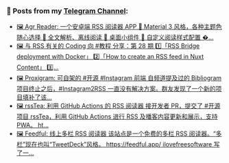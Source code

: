 ### 📰 Posts from my [Telegram Channel](https://t.me/s/aboutrss):
<!-- BLOG-POST-LIST:START -->
- [🖼 Agr Reader: 一个安卓端 RSS 阅读器 APP 🔸 Material 3 风格，各种主题色随心选择 🔸 全文解析、离线阅读 🔸 桌面小组件 🔸 自定义阅读样式配置 �...](https://t.me/aboutrss/1378)
- [🖼 与 RSS 有关的 Coding 向 #教程 分享：第 28 期 1️⃣「RSS Bridge deployment with Docker」 2️⃣「How to create an RSS feed in Nuxt Content」 3️⃣...](https://t.me/aboutrss/1377)
- [🖼 Proxigram: 可自架的 #开源 #Instagram 前端 自频道提及过的 Bibliogram 项目终止之后，#Instagram2RSS 一直没有解决方案。群友发现了一个新的项目填补了该...](https://t.me/aboutrss/1376)
- [🖼 rssTea: 利用 GitHub Actions 的 RSS 阅读器 接开发者 PR，提交了 #开源 项目 rssTea，利用 GitHub Actions 进行 RSS 及播客内容更新和展示，支持 PWA。 ht...](https://t.me/aboutrss/1375)
- [🖼 Feedful: 线上多栏 RSS 阅读器 该站点是一个免费的多栏 RSS 阅读器。“多栏”现在也叫“TweetDeck”风格。 https://feedful.app/ ilovefreesoftware 写了一...](https://t.me/aboutrss/1374)
<!-- BLOG-POST-LIST:END -->

<!--
**AboutRSS/AboutRSS** is a ✨ _special_ ✨ repository because its `README.md` (this file) appears on your GitHub profile.

Here are some ideas to get you started:

- 🔭 I’m currently working on ...
- 🌱 I’m currently learning ...
- 👯 I’m looking to collaborate on ...
- 🤔 I’m looking for help with ...
- 💬 Ask me about ...
- 📫 How to reach me: ...
- 😄 Pronouns: ...
- ⚡ Fun fact: ...
-->
